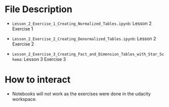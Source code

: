 # File Description

- `Lesson_2_Exercise_1_Creating_Normalized_Tables.ipynb`: Lesson 2 Exercise 1

- `Lesson_2_Exercise_2_Creating_Denormalized_Tables.ipynb`: Lesson 2 Exercise 2

- `Lesson_2_Exercise_3_Creating_Fact_and_Dimension_Tables_with_Star_Schema`: Lesson 3 Exercise 3


# How to interact

- Notebooks will not work as the exercises were done in the udacity workspace.
